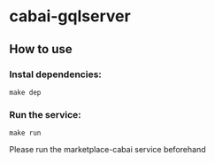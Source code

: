 # cabai-gqlserver

## How to use
### Instal dependencies: 
`make dep`
### Run the service:
`make run`  

Please run the marketplace-cabai service beforehand
